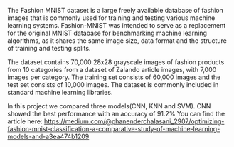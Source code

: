 The Fashion MNIST dataset is a large freely available database of fashion images that is commonly used for training and testing various machine learning systems. Fashion-MNIST was intended to serve as a replacement for the original MNIST database for benchmarking machine learning algorithms, as it shares the same image size, data format and the structure of training and testing splits.

The dataset contains 70,000 28x28 grayscale images of fashion products from 10 categories from a dataset of Zalando article images, with 7,000 images per category. The training set consists of 60,000 images and the test set consists of 10,000 images. The dataset is commonly included in standard machine learning libraries. 

In this project we compared three models(CNN, KNN and SVM). CNN showed the best performance with an accuracy of 91.2%
You can find the article here: https://medium.com/@phanenderchalasani_2907/optimizing-fashion-mnist-classification-a-comparative-study-of-machine-learning-models-and-a3ea474b1209
